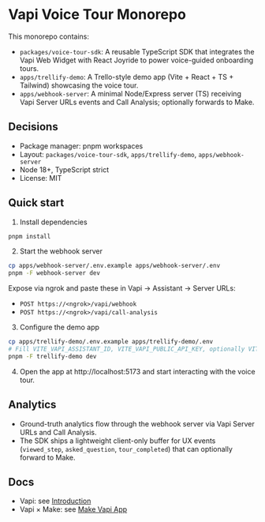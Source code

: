 # Vapi Voice Tour Monorepo

This monorepo contains:

- `packages/voice-tour-sdk`: A reusable TypeScript SDK that integrates the Vapi Web Widget with React Joyride to power voice-guided onboarding tours.
- `apps/trellify-demo`: A Trello-style demo app (Vite + React + TS + Tailwind) showcasing the voice tour.
- `apps/webhook-server`: A minimal Node/Express server (TS) receiving Vapi Server URLs events and Call Analysis; optionally forwards to Make.

## Decisions
- Package manager: pnpm workspaces
- Layout: `packages/voice-tour-sdk`, `apps/trellify-demo`, `apps/webhook-server`
- Node 18+, TypeScript strict
- License: MIT

## Quick start

1. Install dependencies

```bash
pnpm install
```

2. Start the webhook server

```bash
cp apps/webhook-server/.env.example apps/webhook-server/.env
pnpm -F webhook-server dev
```

Expose via ngrok and paste these in Vapi → Assistant → Server URLs:
- `POST https://<ngrok>/vapi/webhook`
- `POST https://<ngrok>/vapi/call-analysis`

3. Configure the demo app

```bash
cp apps/trellify-demo/.env.example apps/trellify-demo/.env
# Fill VITE_VAPI_ASSISTANT_ID, VITE_VAPI_PUBLIC_API_KEY, optionally VITE_MAKE_WEBHOOK_URL
pnpm -F trellify-demo dev
```

4. Open the app at http://localhost:5173 and start interacting with the voice tour.

## Analytics
- Ground-truth analytics flow through the webhook server via Vapi Server URLs and Call Analysis.
- The SDK ships a lightweight client-only buffer for UX events (`viewed_step`, `asked_question`, `tour_completed`) that can optionally forward to Make.

## Docs
- Vapi: see [Introduction](https://docs.vapi.ai/quickstart/introduction)
- Vapi × Make: see [Make Vapi App](https://apps.make.com/vapi) 